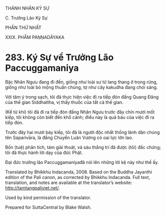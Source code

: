 THÁNH NHÂN KÝ SỰ

C. Trưởng Lão Ký Sự

PHẦN THỨ NHẤT

XXIX. PHẨM PAṆṆADĀYAKA

# 283\. Ký Sự về Trưởng Lão Paccuggamaniya

Bậc Nhân Ngưu đang đi đến, giống như loài sư tử lang thang ở trong rừng, giống như loài bò mộng thuần chủng, tợ như cây kakudha đang chói sáng.

Với tâm ý trong sạch, tôi đã thực hiện việc đi ra tiếp đón đấng Quang Đăng của thế gian Siddhattha, vị thầy thuốc của tất cả thế gian.

(Kể từ khi) tôi đã đi ra tiếp đón đấng Nhân Ngưu trước đây chín mươi mốt kiếp, tôi không còn biết đến khổ cảnh; điều này là quả báu của việc đi ra tiếp đón.

Trước đây hai mươi bảy kiếp, tôi đã là người độc nhất thống lãnh dân chúng tên Saparivāra, là đấng Chuyển Luân Vương có oai lực lớn lao.

Bốn (tuệ) phân tích, tám giải thoát, và sáu thắng trí đã được (tôi) đắc chứng; tôi đã thực hành lời dạy của đức Phật.

Đại đức trưởng lão Paccuggamaniyađã nói lên những lời kệ này như thế ấy.

Translated by Bhikkhu Indacanda, 2008. Based on the Buddha Jayanthi edition of the Pali canon, as corrected by Bhikkhu Indacanda. Full text, translation, and notes are available at the translator’s website: http://tamtangpaliviet.net/.

Used by kind permission of the translator.

Prepared for SuttaCentral by Blake Walsh.